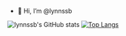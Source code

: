 - 👋 Hi, I’m @lynnssb

<!---
lynnssb/lynnssb is a ✨ special ✨ repository because its `README.md` (this file) appears on your GitHub profile.
You can click the Preview link to take a look at your changes.
--->

![lynnssb's GitHub stats](https://github-readme-stats.vercel.app/api?username=lynnssb&count_private=true&show_icons=true&theme=dracula)
[![Top Langs](https://github-readme-stats.vercel.app/api/top-langs/?username=lynnssb&&count_private=true)](https://github.com/anuraghazra/github-readme-stats)
